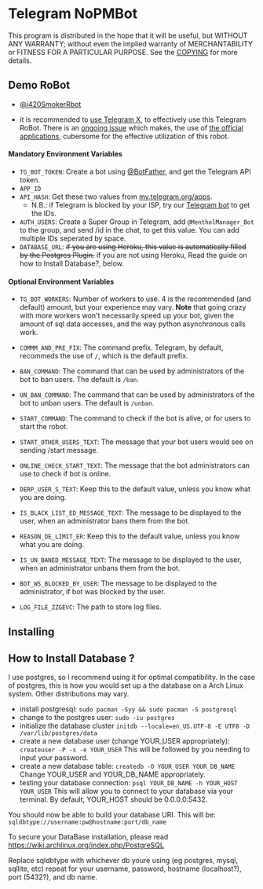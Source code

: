 # Telegram NoPMBot

This program is distributed in the hope that it will be useful, but WITHOUT ANY WARRANTY; without even the implied warranty of MERCHANTABILITY or FITNESS FOR A PARTICULAR PURPOSE. See the [COPYING](./COPYING) for more details.

## Demo RoBot

- [@i420SmokerRbot](https://telegram.dog/i420SmokerRbot)

- it is recommended to [use Telegram X](https://telegram.dog/UseTGx/15), to effectively use this Telegram RoBot. 
There is an [ongoing issue](https://github.com/DeBotz/NoPMBot/issues) which makes, the use of [the official applications](https://telegram.dog/apps), cubersome for the effective utilization of this robot.

#### Mandatory Environment Variables

* `TG_BOT_TOKEN`: Create a bot using [@BotFather](https://telegram.dog/BotFather), and get the Telegram API token.
* `APP_ID`
* `API_HASH`: Get these two values from [my.telegram.org/apps](https://my.telegram.org/apps).
  * N.B.: if Telegram is blocked by your ISP, try our [Telegram bot](https://telegram.dog/UseTGXBot) to get the IDs.
* `AUTH_USERS`:
Create a Super Group in Telegram, add `@MentholManager_Bot` to the group, and send /id in the chat, to get this value.
You can add multiple IDs seperated by space.
* `DATABASE_URL`: ~~if you are using Heroku, this value is automatically filled by the Postgres Plugin.~~ if you are not using Heroku, Read the guide on how to Install Database?, below.

#### Optional Environment Variables

* `TG_BOT_WORKERS`: Number of workers to use. 4 is the recommended (and default) amount, but your experience may vary.
 __Note__ that going crazy with more workers won't necessarily speed up your bot, given the amount of sql data accesses, and the way python asynchronous calls work.

* `COMMM_AND_PRE_FIX`: The command prefix. Telegram, by default, recommeds the use of `/`, which is the default prefix.
* `BAN_COMMAND`: The command that can be used by administrators of the bot to ban users. The default is `/ban`.
* `UN_BAN_COMMAND`: The command that can be used by administrators of the bot to unban users. The default is `/unban`.
* `START_COMMAND`: The command to check if the bot is alive, or for users to start the robot.
* `START_OTHER_USERS_TEXT`: The message that your bot users would see on sending /start message.
* `ONLINE_CHECK_START_TEXT`: The message that the bot administrators can use to check if bot is online.
* `DERP_USER_S_TEXT`: Keep this to the default value, unless you know what you are doing.
* `IS_BLACK_LIST_ED_MESSAGE_TEXT`: The message to be displayed to the user, when an administrator bans them from the bot.
* `REASON_DE_LIMIT_ER`: Keep this to the default value, unless you know what you are doing.
* `IS_UN_BANED_MESSAGE_TEXT`: The message to be displayed to the user, when an administrator unbans them from the bot.
* `BOT_WS_BLOCKED_BY_USER`: The message to be displayed to the administrator, if bot was blocked by the user.
* `LOG_FILE_ZZGEVC`: The path to store log files.


## Installing

## How to Install Database ?

I use postgres, so I recommend using it for optimal compatibility.
In the case of postgres, this is how you would set up a the database on a Arch Linux system. Other distributions may vary.

- install postgresql:
`sudo pacman -Syy && sudo pacman -S postgresql`
- change to the postgres user:
`sudo -iu postgres`
- initialize the database cluster
`initdb --locale=en_US.UTF-8 -E UTF8 -D /var/lib/postgres/data`
- create a new database user (change YOUR_USER appropriately):
`createuser -P -s -e YOUR_USER`
This will be followed by you needing to input your password.
- create a new database table:
`createdb -O YOUR_USER YOUR_DB_NAME`
Change YOUR_USER and YOUR_DB_NAME appropriately.
- testing your database connection:
`psql YOUR_DB_NAME -h YOUR_HOST YOUR_USER`
This will allow you to connect to your database via your terminal.
By default, YOUR_HOST should be 0.0.0.0:5432.

You should now be able to build your database URI. This will be:
`sqldbtype://username:pw@hostname:port/db_name`

To secure your DataBase installation, please read https://wiki.archlinux.org/index.php/PostgreSQL

Replace sqldbtype with whichever db youre using (eg postgres, mysql, sqllite, etc)
repeat for your username, password, hostname (localhost?), port (5432?), and db name.
